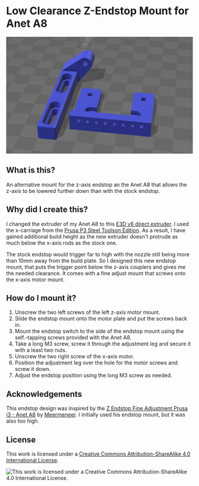 # Low Clearance Z-Endstop Mount for Anet A8

![Rendered image of the endstop mount](images/anet_a8_low_clearance_z-endstop_mount_rendered.png)

## What is this?

An alternative mount for the z-axis endstop an the Anet A8 that allows the z-axis to be lowered further down than with the stock endstop.

## Why did I create this?

I changed the extruder of my Anet A8 to this [E3D v6 direct extruder](http://www.thingiverse.com/thing:1383913). I used the x-carriage from the [Prusa P3 Steel Toolson Edition](http://www.thingiverse.com/thing:1036871). As a result, I have gained additional build height as the new extruder doesn't protrude as much below the x-axis rods as the stock one.

The stock endstop would trigger far to high with the nozzle still being more than 10mm away from the build plate. So I designed this new endstop mount, that puts the trigger point below the z-axis couplers and gives me the needed clearance. It comes with a fine adjust mount that screws onto the x-axis motor mount.

## How do I mount it?

1. Unscrew the two left screws of the left z-axis motor mount.
2. Slide the endstop mount onto the motor plate and put the screws back in.
3. Mount the endstop switch to the side of the endstop mount using the self.-tapping screws provided with the Anet A8.
4. Take a long M3 screw, screw it through the adjustment leg and secure it with a least two nuts.
5. Unscrew the two right screw of the x-axis motor.
6. Position the adjustment leg over the hole for the motor screws and screw it down.
7. Adjust the endstop position using the long M3 screw as needed.

## Acknowledgements

This endstop design was inspired by the [Z Endstop Fine Adjustment Prusa i3 - Anet A8](http://www.thingiverse.com/thing:1776429) by [Meermeneer](http://www.thingiverse.com/Meermeneer/about). I initially used  his endstop mount, but it was also too high.

## License

This work is licensed under a [Creative Commons Attribution-ShareAlike 4.0 International License](http://creativecommons.org/licenses/by-sa/4.0/).

![This work is licensed under a Creative Commons Attribution-ShareAlike 4.0 International License.](https://i.creativecommons.org/l/by-sa/4.0/88x31.png)